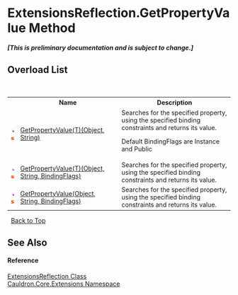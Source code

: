 # ExtensionsReflection.GetPropertyValue Method 
 _**\[This is preliminary documentation and is subject to change.\]**_


## Overload List
&nbsp;<table><tr><th></th><th>Name</th><th>Description</th></tr><tr><td>![Public method](media/pubmethod.gif "Public method")![Static member](media/static.gif "Static member")</td><td><a href="M_Cauldron_Core_Extensions_ExtensionsReflection_GetPropertyValue__1">GetPropertyValue(T)(Object, String)</a></td><td>
Searches for the specified property, using the specified binding constraints and returns its value. 

 Default BindingFlags are Instance and Public</td></tr><tr><td>![Public method](media/pubmethod.gif "Public method")![Static member](media/static.gif "Static member")</td><td><a href="M_Cauldron_Core_Extensions_ExtensionsReflection_GetPropertyValue__1_1">GetPropertyValue(T)(Object, String, BindingFlags)</a></td><td>
Searches for the specified property, using the specified binding constraints and returns its value.</td></tr><tr><td>![Public method](media/pubmethod.gif "Public method")![Static member](media/static.gif "Static member")</td><td><a href="M_Cauldron_Core_Extensions_ExtensionsReflection_GetPropertyValue">GetPropertyValue(Object, String, BindingFlags)</a></td><td>
Searches for the specified property, using the specified binding constraints and returns its value.</td></tr></table>&nbsp;
<a href="#extensionsreflection.getpropertyvalue-method">Back to Top</a>

## See Also


#### Reference
<a href="T_Cauldron_Core_Extensions_ExtensionsReflection">ExtensionsReflection Class</a><br /><a href="N_Cauldron_Core_Extensions">Cauldron.Core.Extensions Namespace</a><br />